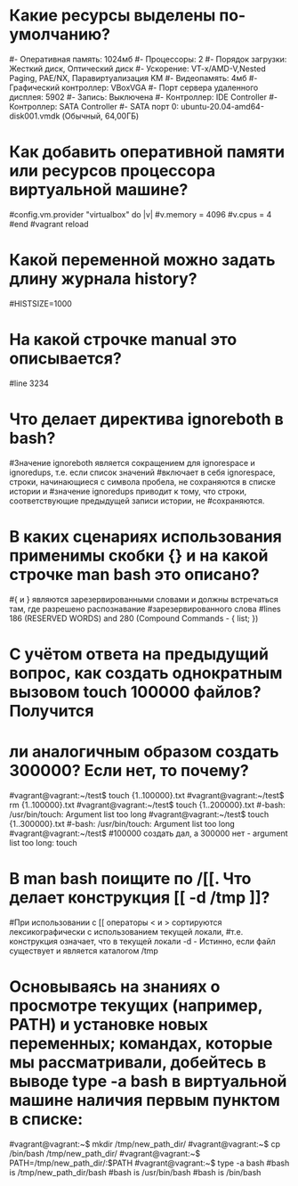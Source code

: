 # Какие ресурсы выделены по-умолчанию?
#- Оперативная память: 1024мб
#- Процессоры: 2
#- Порядок загрузки: Жесткий диск, Оптический диск
#- Ускорение: VT-x/AMD-V,Nested Paging, PAE/NX, Паравиртуализация KM
#- Видеопамять: 4мб
#- Графический контроллер: VBoxVGA
#- Порт сервера удаленного дисплея: 5902
#- Запись: Выключена
#- Контроллер: IDE Controller
#- Контроллер: SATA Controller
#- SATA порт 0: ubuntu-20.04-amd64-disk001.vmdk (Обычный, 64,00ГБ)

# Как добавить оперативной памяти или ресурсов процессора виртуальной машине?
#config.vm.provider "virtualbox" do |v|
	#v.memory = 4096
	#v.cpus = 4
#end
#vagrant reload

# Какой переменной можно задать длину журнала history?
#HISTSIZE=1000

# На какой строчке manual это описывается?
#line 3234

# Что делает директива ignoreboth в bash?
#Значение ignoreboth является сокращением для ignorespace и ignoredups, т.е. если список значений 
#включает в себя ignorespace, строки, начинающиеся с символа пробела, не сохраняются в списке истории и 
#значение ignoredups приводит к тому, что строки, соответствующие предыдущей записи истории, не 
#сохраняются.

# В каких сценариях использования применимы скобки {} и на какой строчке man bash это описано?
#{ и } являются зарезервированными словами и должны встречаться там, где разрешено распознавание 
#зарезервированного слова
#lines 186 (RESERVED WORDS) and 280 (Compound Commands - { list; })

# С учётом ответа на предыдущий вопрос, как создать однократным вызовом touch 100000 файлов? Получится 
# ли аналогичным образом создать 300000? Если нет, то почему?
#vagrant@vagrant:~/test$ touch {1..100000}.txt
#vagrant@vagrant:~/test$ rm {1..100000}.txt
#vagrant@vagrant:~/test$ touch {1..200000}.txt
#-bash: /usr/bin/touch: Argument list too long
#vagrant@vagrant:~/test$ touch {1..300000}.txt
#-bash: /usr/bin/touch: Argument list too long
#vagrant@vagrant:~/test$
#100000 создать дал, а 300000 нет - argument list too long: touch
<!--  -->

# В man bash поищите по /\[\[. Что делает конструкция [[ -d /tmp ]]?
#При использовании с [[ операторы < и > сортируются лексикографически с использованием текущей локали, 
#т.е. конструкция означает, что в текущей локали -d - Истинно, если файл существует и является каталогом /tmp

# Основываясь на знаниях о просмотре текущих (например, PATH) и установке новых переменных; командах, которые мы рассматривали, добейтесь в выводе type -a bash в виртуальной машине наличия первым пунктом в списке:
#vagrant@vagrant:~$ mkdir /tmp/new_path_dir/
#vagrant@vagrant:~$ cp /bin/bash /tmp/new_path_dir/
#vagrant@vagrant:~$ PATH=/tmp/new_path_dir/:$PATH
#vagrant@vagrant:~$ type -a bash
#bash is /tmp/new_path_dir/bash
#bash is /usr/bin/bash
#bash is /bin/bash
